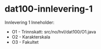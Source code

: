 # dat100-innlevering-1

Innlevering 1
Inneholder:
- O1 - Trinnskatt: src/no/hvl/dat100/O1.java
- O2 - Karakterskala
- O3 - Fakultet
